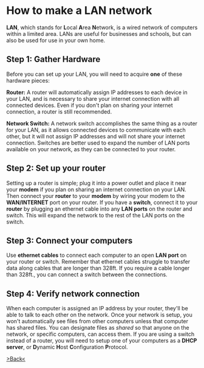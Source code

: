 ﻿# How to make a LAN network

**LAN**, which stands for **L**ocal **A**rea **N**etwork, is a wired network of computers within a limited area. LANs are useful for businesses and schools, but can also be used for use in your own home. 


## Step 1: Gather Hardware

Before you can set up your LAN, you will need to acquire **one** of these hardware pieces:

**Router:** A router will automatically assign IP addresses to each device in your LAN, and is necessary to share your internet connection with all connected devices. Even if you don't plan on sharing your internet connection, a router is still recommended. 

**Network Switch:** A network switch accomplishes the same thing as a router for your LAN, as it allows connected devices to communicate with each other, but it will not assign IP addresses and will not share your internet connection. Switches are better used to expand the number of LAN ports available on your network, as they can be connected to your router.

## Step 2: Set up your router

Setting up a router is simple; plug it into a power outlet and place it near your **modem** if you plan on sharing an internet connection on your LAN. Then connect your **router** to your **modem** by wiring your modem to the **WAN/INTERNET** port on your router. If you have a **switch**, connect it to your **router** by plugging an ethernet cable into any **LAN ports** on the router and switch. This will expand the network to the rest of the LAN ports on the switch.

## Step 3: Connect your computers

Use **ethernet cables** to connect each computer to an open **LAN port** on your router or switch. Remember  that ethernet cables struggle to transfer data along cables that are longer than 328ft. If you require a cable longer than 328ft., you can connect a switch between the connections.

## Step 4: Verify network connection

When each computer is assigned an IP address by your router, they'll be able to talk to each other on the network. Once your network is setup, you won't automatically see files from other computers unless that computer has shared files. You can designate files as *shared* so that anyone on the network, or specific computers, can access them. If you are using a switch instead of a router, you will need to setup one of your computers as a **DHCP server**, or **D**ynamic **H**ost **C**onfiguration **P**rotocol.

[>Back<]()

